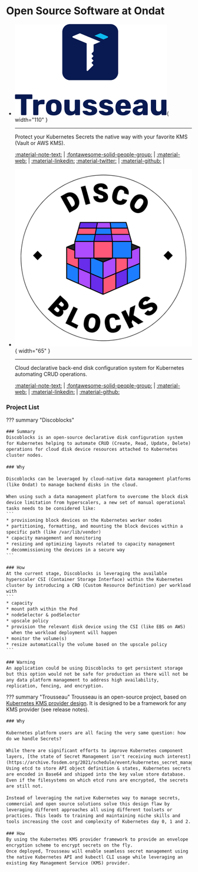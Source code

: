 # Open Source Software at Ondat

<div class="grid cards" markdown>

-   ![](/images/trousseau-logo.png){ width="110" }

    --- 
    Protect your Kubernetes Secrets the native way with your favorite KMS (Vault or AWS KMS).     

    [:material-note-text:](trousseau/release_notes) | [:fontawesome-solid-people-group:](trousseau/community) | [:material-web:](https://trousseau.io) | [:material-linkedin:](https://www.linkedin.com/company/trousseau-io) [:material-twitter:](https://twitter.com/trousseauio) | [:material-github:](https://github.com/ondat/trousseau) | 


- ![](/images/discoblocks-logo.png){ width="65" }

    --- 
    Cloud declarative back-end disk configuration system for Kubernetes automating CRUD operations.     

    [:material-note-text:](discoblocks/release_notes) | [:fontawesome-solid-people-group:](discoblocks/community) | [:material-web:](https://discoblocks.io) | [:material-linkedin:](https://www.linkedin.com/company/discoblocks-io) | [:material-github:](https://github.com/ondat/discoblocks)  
    

</div>


### Project List


??? summary "Discoblocks"
    
    ### Summary
    Discoblocks is an open-source declarative disk configuration system for Kubernetes helping to automate CRUD (Create, Read, Update, Delete) operations for cloud disk device resources attached to Kubernetes cluster nodes.

    ### Why

    Discoblocks can be leveraged by cloud-native data management platforms (like Ondat) to manage backend disks in the cloud.

    When using such a data management platform to overcome the block disk device limitation from hyperscalers, a new set of manual operational tasks needs to be considered like:  
    ```
    * provisioning block devices on the Kubernetes worker nodes  
    * partitioning, formatting, and mounting the block devices within a specific path (like /var/lib/vendor)  
    * capacity management and monitoring  
    * resizing and optimizing layouts related to capacity management  
    * decommissioning the devices in a secure way  
    ```

    ### How
    At the current stage, Discoblocks is leveraging the available hyperscaler CSI (Container Storage Interface) within the Kubernetes cluster by introducing a CRD (Custom Resource Definition) per workload with   
    ```
    * capacity  
    * mount path within the Pod  
    * nodeSelector & podSelector  
    * upscale policy  
    * provision the relevant disk device using the CSI (like EBS on AWS) 
      when the workload deployment will happen  
    * monitor the volume(s)  
    * resize automatically the volume based on the upscale policy  
    ```

    ### Warning 
    An application could be using Discoblocks to get persistent storage but this option would not be safe for production as there will not be any data platform management to address high availability, replication, fencing, and encryption.


??? summary "Trousseau"
    Trousseau is an open-source project, based on [Kubernetes KMS provider design](https://kubernetes.io/docs/tasks/administer-cluster/kms-provider/). It is designed to be a framework for any KMS provider (see release notes).

    ### Why

    Kubernetes platform users are all facing the very same question: how do we handle Secrets?

    While there are significant efforts to improve Kubernetes component layers, [the state of Secret Management isn't receiving much interest](https://archive.fosdem.org/2021/schedule/event/kubernetes_secret_management/). Using etcd to store API object definition & states, Kubernetes secrets are encoded in Base64 and shipped into the key value store database. Even if the filesystems on which etcd runs are encrypted, the secrets are still not.

    Instead of leveraging the native Kubernetes way to manage secrets, commercial and open source solutions solve this design flaw by leveraging different approaches all using different toolsets or practices. This leads to training and maintaining niche skills and tools increasing the cost and complexity of Kubernetes day 0, 1 and 2.

    ### How
    By using the Kubernetes KMS provider framework to provide an envelope encryption scheme to encrypt secrets on the fly.  
    Once deployed, Trousseau will enable seamless secret management using the native Kubernetes API and kubectl CLI usage while leveraging an existing Key Management Service (KMS) provider.
